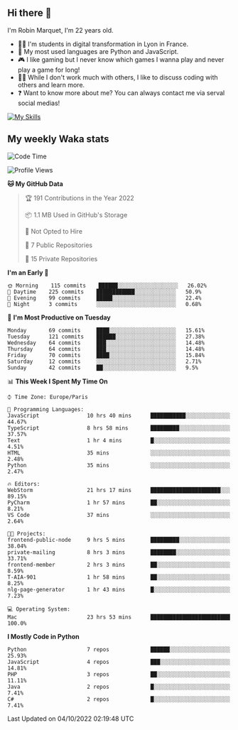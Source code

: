 ## Hi there 👋

I'm Robin Marquet, I'm 22 years old.

- 👨‍💻 I'm students in digital transformation in Lyon in France.
- 🌱 My most used languages are Python and JavaScript.
- 🎮 I like gaming but I never know which games I wanna play and never play a game for long!
- 👯‍♀️ While I don't work much with others, I like to discuss coding with others and learn more.
- ❓ Want to know more about me? You can always contact me via serval social medias!

[![My Skills](https://skillicons.dev/icons?i=js,html,css,docker,express,figma,firebase,graphql,mongodb,mysql,nodejs,py,react,ts,vue)](https://skillicons.dev)

## My weekly Waka stats

<!--START_SECTION:waka-->
![Code Time](http://img.shields.io/badge/Code%20Time-2%2C259%20hrs%2010%20mins-blue)

![Profile Views](http://img.shields.io/badge/Profile%20Views-0-blue)

**🐱 My GitHub Data** 

> 🏆 191 Contributions in the Year 2022
 > 
> 📦 1.1 MB Used in GitHub's Storage 
 > 
> 🚫 Not Opted to Hire
 > 
> 📜 7 Public Repositories 
 > 
> 🔑 15 Private Repositories  
 > 
**I'm an Early 🐤** 

```text
🌞 Morning    115 commits    ██████░░░░░░░░░░░░░░░░░░░   26.02% 
🌆 Daytime    225 commits    ████████████░░░░░░░░░░░░░   50.9% 
🌃 Evening    99 commits     █████░░░░░░░░░░░░░░░░░░░░   22.4% 
🌙 Night      3 commits      ░░░░░░░░░░░░░░░░░░░░░░░░░   0.68%

```
📅 **I'm Most Productive on Tuesday** 

```text
Monday       69 commits     ████░░░░░░░░░░░░░░░░░░░░░   15.61% 
Tuesday      121 commits    ██████░░░░░░░░░░░░░░░░░░░   27.38% 
Wednesday    64 commits     ███░░░░░░░░░░░░░░░░░░░░░░   14.48% 
Thursday     64 commits     ███░░░░░░░░░░░░░░░░░░░░░░   14.48% 
Friday       70 commits     ████░░░░░░░░░░░░░░░░░░░░░   15.84% 
Saturday     12 commits     ░░░░░░░░░░░░░░░░░░░░░░░░░   2.71% 
Sunday       42 commits     ██░░░░░░░░░░░░░░░░░░░░░░░   9.5%

```


📊 **This Week I Spent My Time On** 

```text
⌚︎ Time Zone: Europe/Paris

💬 Programming Languages: 
JavaScript               10 hrs 40 mins      ███████████░░░░░░░░░░░░░░   44.67% 
TypeScript               8 hrs 58 mins       █████████░░░░░░░░░░░░░░░░   37.57% 
Text                     1 hr 4 mins         █░░░░░░░░░░░░░░░░░░░░░░░░   4.51% 
HTML                     35 mins             ░░░░░░░░░░░░░░░░░░░░░░░░░   2.48% 
Python                   35 mins             ░░░░░░░░░░░░░░░░░░░░░░░░░   2.47%

🔥 Editors: 
WebStorm                 21 hrs 17 mins      ██████████████████████░░░   89.15% 
PyCharm                  1 hr 57 mins        ██░░░░░░░░░░░░░░░░░░░░░░░   8.21% 
VS Code                  37 mins             ░░░░░░░░░░░░░░░░░░░░░░░░░   2.64%

🐱‍💻 Projects: 
frontend-public-node     9 hrs 5 mins        █████████░░░░░░░░░░░░░░░░   38.04% 
private-mailing          8 hrs 3 mins        ████████░░░░░░░░░░░░░░░░░   33.71% 
frontend-member          2 hrs 3 mins        ██░░░░░░░░░░░░░░░░░░░░░░░   8.59% 
T-AIA-901                1 hr 58 mins        ██░░░░░░░░░░░░░░░░░░░░░░░   8.25% 
nlg-page-generator       1 hr 43 mins        █░░░░░░░░░░░░░░░░░░░░░░░░   7.23%

💻 Operating System: 
Mac                      23 hrs 53 mins      █████████████████████████   100.0%

```

**I Mostly Code in Python** 

```text
Python                   7 repos             ██████░░░░░░░░░░░░░░░░░░░   25.93% 
JavaScript               4 repos             ███░░░░░░░░░░░░░░░░░░░░░░   14.81% 
PHP                      3 repos             ██░░░░░░░░░░░░░░░░░░░░░░░   11.11% 
Java                     2 repos             █░░░░░░░░░░░░░░░░░░░░░░░░   7.41% 
C#                       2 repos             █░░░░░░░░░░░░░░░░░░░░░░░░   7.41%

```



 Last Updated on 04/10/2022 02:19:48 UTC
<!--END_SECTION:waka-->
